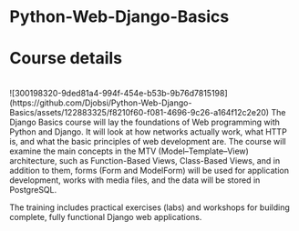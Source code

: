 # Python-Web-Django-Basics
<h1>Course details</h1><br>
![300198320-9ded81a4-994f-454e-b53b-9b76d7815198](https://github.com/Djobsi/Python-Web-Django-Basics/assets/122883325/f8210f60-f081-4696-9c26-a164f12c2e20)
The Django Basics course will lay the foundations of Web programming with Python and Django. It will look at how networks actually work, what HTTP is, and what the basic principles of web development are. The course will examine the main concepts in the MTV (Model–Template–View) architecture, such as Function-Based Views, Class-Based Views, and in addition to them, forms (Form and ModelForm) will be used for application development, works with media files, and the data will be stored in PostgreSQL.

The training includes practical exercises (labs) and workshops for building complete, fully functional Django web applications.
